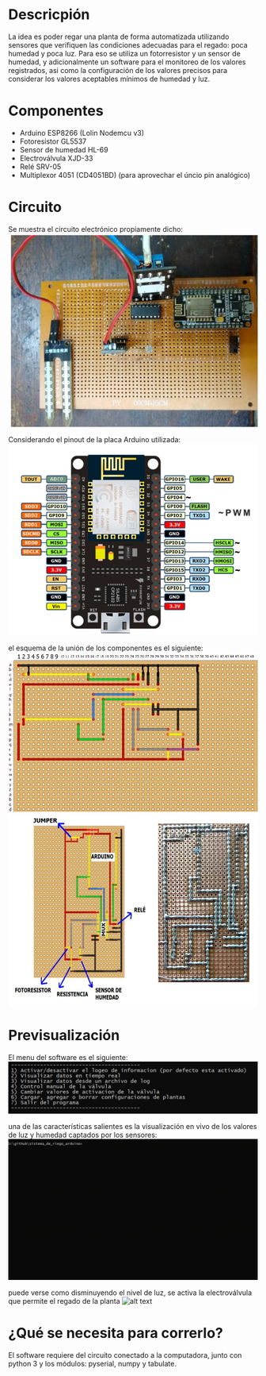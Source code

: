 # Descricpión
La idea es poder regar una planta de forma automatizada utilizando sensores que verifiquen las condiciones adecuadas para el regado: poca humedad y poca luz. Para eso se utiliza un fotorresistor y un sensor de humedad, y adicionalmente un software para el monitoreo de los valores registrados, asi como la configuración de los valores precisos para considerar los valores aceptables mínimos de humedad y luz.

# Componentes
- Arduino ESP8266 (Lolin Nodemcu v3)
- Fotoresistor GL5537
- Sensor de humedad HL-69
- Electroválvula XJD-33
- Relé SRV-05
- Multiplexor 4051 (CD4051BD) (para aprovechar el úncio pin analógico) 

# Circuito
Se muestra el circuito electrónico propiamente dicho:
![alt text](media/circuito1.png)

Considerando el pinout de la placa Arduino utilizada:
![alt text](media/pinout.jpg)

el esquema de la unión de los componentes es el siguiente:
![alt text](media/placa2.png)
![alt text](media/placa1.png)

# Previsualización
El menu del software es el siguiente:
![alt text](media/menu.png)

una de las características salientes es la visualización en vivo de los valores de luz y humedad captados por los sensores:
![alt text](media/arduino1.gif)

puede verse como disminuyendo el nivel de luz, se activa la electroválvula que permite el regado de la planta
![alt text](media/arduino2.gif)

# ¿Qué se necesita para correrlo?
El software requiere del circuito conectado a la computadora, junto con python 3 y los módulos: pyserial, numpy y tabulate. 
